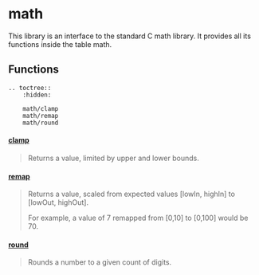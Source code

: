 # math

This library is an interface to the standard C math library. It provides all its functions inside the table math.

## Functions

```eval_rst
.. toctree::
    :hidden:

    math/clamp
    math/remap
    math/round
```

#### [clamp](math/clamp.md)

> Returns a value, limited by upper and lower bounds.

#### [remap](math/remap.md)

> Returns a value, scaled from expected values [lowIn, highIn] to [lowOut, highOut].
 >
 >For example, a value of 7 remapped from [0,10] to [0,100] would be 70.

#### [round](math/round.md)

> Rounds a number to a given count of digits.

